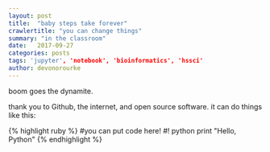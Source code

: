 ```yaml
---
layout: post
title:  "baby steps take forever"
crawlertitle: "you can change things"
summary: "in the classroom"
date:   2017-09-27
categories: posts
tags: 'jupyter', 'notebook', 'bioinformatics', 'hssci'
author: devonorourke
---
```


boom goes the dynamite.  

thank you to Github, the internet, and open source software. it can do things like this:  

{% highlight ruby %}
#you can put code here!
#! python
print "Hello, Python"
{% endhighlight %}

